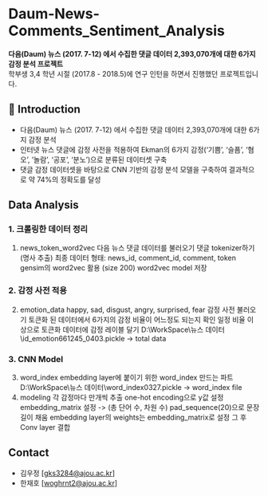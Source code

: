 # Daum-News-Comments_Sentiment_Analysis
**다음(Daum) 뉴스 (2017. 7-12) 에서 수집한 댓글 데이터 2,393,070개에 대한 6가지 감정 분석 프로젝트**   
학부생 3,4 학년 시절 (2017.8 - 2018.5)에 연구 인턴을 하면서 진행했던 프로젝트입니다.


## 📖 Introduction
- 다음(Daum) 뉴스 (2017. 7-12) 에서 수집한 댓글 데이터 2,393,070개에 대한 6가지 감정 분석
- 인터넷 뉴스 댓글에 감정 사전을 적용하여 Ekman의 6가지 감정(‘기쁨’, ‘슬픔’, ‘혐오’, ’놀람’, ‘공포’, ‘분노’)으로 분류된 데이터셋 구축
- 댓글 감정 데이터셋을 바탕으로 CNN 기반의 감정 분석 모델을 구축하여 결과적으로 약 74%의 정확도를 달성

## Data Analysis

### 1. 크롤링한 데이터 정리 
  1. news_token_word2vec
  다음 뉴스 댓글 데이터를 불러오기
  댓글 tokenizer하기 (명사 추출)
  최종 데이터 형태: news_id, comment_id, comment, token
  gensim의 word2vec 활용 (size 200)
  word2vec model 저장

### 2. 감정 사전 적용
 2. emotion_data
  happy, sad, disgust, angry, surprised, fear 감정 사전 불러오기
  토큰화 된 데이터에서 6가지의 감정 비율이 어느정도 되는지 확인
  일정 비율 이상으로 토큰화 데이터에 감정 레이블 달기
  D:\\WorkSpace\\뉴스 데이터\\id_emotion661245_0403.pickle -> total data
  
### 3. CNN Model
  3. word_index
  embedding layer에 붙이기 위한 word_index 만드는 파트
  D:\\WorkSpace\\뉴스 데이터\\word_index0327.pickle -> word_index file
  4. modeling
  각 감정마다 만개씩 추출
  one-hot encoding으로 y값 설정
  embedding_matrix 설정 -> (총 단어 수, 차원 수)
  pad_sequence(20)으로 문장 길이 채움
  embedding layer의 weights는 embedding_matrix로 설정
  그 후 Conv layer 결합
  

## Contact
- 김우정 [gks3284@ajou.ac.kr]
- 한재호 [woghrnt2@ajou.ac.kr]


